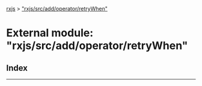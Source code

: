 [rxjs](../README.md) > ["rxjs/src/add/operator/retryWhen"](../modules/_rxjs_src_add_operator_retrywhen_.md)

# External module: "rxjs/src/add/operator/retryWhen"

## Index

---

